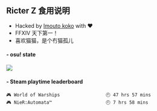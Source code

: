 ## Ricter Z 食用说明
- Hacked by [Imouto koko](https://osu.ppy.sh/users/7679162) with ❤️
- FFXIV 天下第一！
- 喜欢猫猫，是个冇猫孤儿

#### - osu! state
![](http://97.64.19.89:8080/api/v1/stat/4448675)

<!-- steam-box start -->
#### - Steam playtime leaderboard
```text
🎮 World of Warships                 🕘 47 hrs 57 mins
🎮 NieR:Automata™                    🕘 7 hrs 58 mins
```
<!-- Powered by https://github.com/YouEclipse/steam-box . -->
<!-- steam-box end -->
